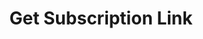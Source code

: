 ---
title: Get Subscription Link
excerpt: |-
  Get a link which the marketplace can redirect or present via iframe to the
  customer for them to subscribe to a particular seller's subscription.
api:
  file: swagger (2).json
  operationId: GetSubscribeLink
hidden: false
---